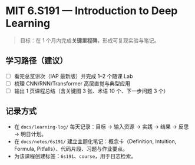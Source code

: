 # MIT 6.S191 — Introduction to Deep Learning

> 目标：在 1 个月内完成**关键里程碑**，形成可复现实验与笔记。

## 学习路径（建议）
- [ ] 看完总览讲次（IAP 最新版）并完成 1–2 个随课 Lab
- [ ] 梳理 CNN/RNN/Transformer 高层直觉与典型应用
- [ ] 输出 1 页课程总结（含关键图 3 张、术语 10 个、下一步问题 3 个）

## 记录方式
- 在 `docs/learning-log/` 每天记录：目标 → 输入资源 → 实践 → 结果 → 反思 → 明日计划。
- 在 `docs/notes/6s191/` 建立主题化笔记：概念卡（Definition, Intuition, Formula, Pitfalls）、代码片段、习题与作业要点。
- 为该课程创建标签：`6s191`、`course`，用于日志检索。
